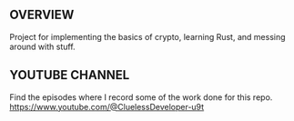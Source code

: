 ## OVERVIEW

Project for implementing the basics of crypto, learning Rust, and messing around with stuff.

## YOUTUBE CHANNEL
Find the episodes where I record some of the work done for this repo.
https://www.youtube.com/@CluelessDeveloper-u9t
